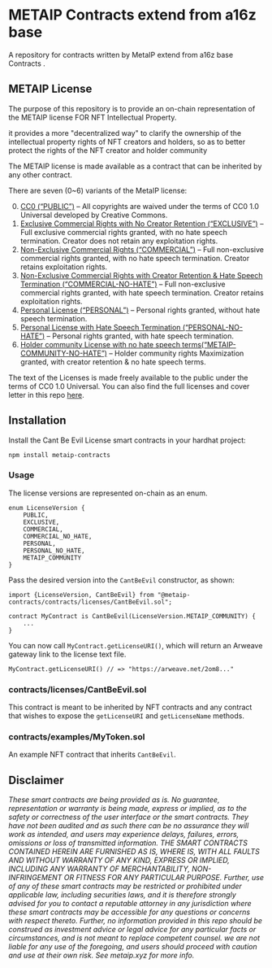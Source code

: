 # METAIP Contracts extend from a16z base

A repository for contracts written by MetaIP extend from a16z base  Contracts .

## METAIP License

The purpose of this repository is to provide an on-chain representation of the METAIP license FOR  NFT Intellectual Property.

it provides a more "decentralized way" to clarify the ownership of the intellectual property rights of NFT creators and holders, so as to better protect the rights of the NFT creator and holder community

The METAIP license is made available as a contract that can be inherited by any other contract.

There are seven (0~6) variants of the MetaIP license:

0.	[CC0 (“PUBLIC”)](https://arweave.net/2om8up8MggA9XZJMgvTeENMJhhV6x5preREexjP-xL4/0) – All copyrights are waived under the terms of CC0 1.0 Universal developed by Creative Commons.
1.	[Exclusive Commercial Rights with No Creator Retention (“EXCLUSIVE”)](https://arweave.net/2om8up8MggA9XZJMgvTeENMJhhV6x5preREexjP-xL4/1) – Full exclusive commercial rights granted, with no hate speech termination.  Creator does not retain any exploitation rights.
2.	[Non-Exclusive Commercial Rights (“COMMERCIAL”)](https://arweave.net/2om8up8MggA9XZJMgvTeENMJhhV6x5preREexjP-xL4/2) – Full non-exclusive commercial rights granted, with no hate speech termination.  Creator retains exploitation rights.
3.	[Non-Exclusive Commercial Rights with Creator Retention & Hate Speech Termination (“COMMERCIAL-NO-HATE”)](https://arweave.net/2om8up8MggA9XZJMgvTeENMJhhV6x5preREexjP-xL4/3) – Full non-exclusive commercial rights granted, with hate speech termination.  Creator retains exploitation rights. 
4.	[Personal License (“PERSONAL”)](https://arweave.net/2om8up8MggA9XZJMgvTeENMJhhV6x5preREexjP-xL4/4) – Personal rights granted, without hate speech termination.
5.	[Personal License with Hate Speech Termination (“PERSONAL-NO-HATE”)](https://arweave.net/2om8up8MggA9XZJMgvTeENMJhhV6x5preREexjP-xL4/5) – Personal rights granted, with hate speech termination.
6.	[Holder community License with no hate speech terms(“METAIP-COMMUNITY-NO-HATE”)](https://arweave.net/2om8up8MggA9XZJMgvTeENMJhhV6x5preREexjP-xL4/6) – Holder community rights Maximization granted, with creator retention &  no hate speech terms.

The text of the Licenses is made freely available to the public under the terms of CC0 1.0 Universal.
You can also find the full licenses and cover letter in this repo [here](/licenses/).

## Installation 
Install the Cant Be Evil License smart contracts in your hardhat project:
```
npm install metaip-contracts
```

### Usage

The license versions are represented on-chain as an enum.

```solidity
enum LicenseVersion {
    PUBLIC,
    EXCLUSIVE,
    COMMERCIAL,
    COMMERCIAL_NO_HATE,
    PERSONAL,
    PERSONAL_NO_HATE,
    METAIP_COMMUNITY
}
```

Pass the desired version into the `CantBeEvil` constructor, as shown:

```solidity
import {LicenseVersion, CantBeEvil} from "@metaip-contracts/contracts/licenses/CantBeEvil.sol";

contract MyContract is CantBeEvil(LicenseVersion.METAIP_COMMUNITY) {
    ...
}
```

You can now call `MyContract.getLicenseURI()`, which will return an Arweave gateway link to the license text file.

```solidity
MyContract.getLicenseURI() // => "https://arweave.net/2om8..."
```

### contracts/licenses/CantBeEvil.sol
This contract is meant to be inherited by NFT contracts and any contract that wishes to expose the `getLicenseURI` and `getLicenseName` methods.

### contracts/examples/MyToken.sol
An example NFT contract that inherits `CantBeEvil`.


## Disclaimer

_These smart contracts are being provided as is. No guarantee, representation or warranty is being made, express or implied, as to the safety or correctness of the user interface or the smart contracts. They have not been audited and as such there can be no assurance they will work as intended, and users may experience delays, failures, errors, omissions or loss of transmitted information. THE SMART CONTRACTS CONTAINED HEREIN ARE FURNISHED AS IS, WHERE IS, WITH ALL FAULTS AND WITHOUT WARRANTY OF ANY KIND, EXPRESS OR IMPLIED, INCLUDING ANY WARRANTY OF MERCHANTABILITY, NON- INFRINGEMENT OR FITNESS FOR ANY PARTICULAR PURPOSE. Further, use of any of these smart contracts may be restricted or prohibited under applicable law, including securities laws, and it is therefore strongly advised for you to contact a reputable attorney in any jurisdiction where these smart contracts may be accessible for any questions or concerns with respect thereto. Further, no information provided in this repo should be construed as investment advice or legal advice for any particular facts or circumstances, and is not meant to replace competent counsel. we are not liable for any use of the foregoing, and users should proceed with caution and use at their own risk. See metaip.xyz for more info._
